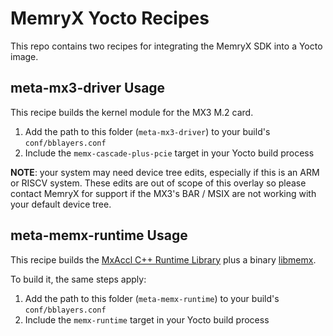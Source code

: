 # MemryX Yocto Recipes

This repo contains two recipes for integrating the MemryX SDK into a Yocto image.


## meta-mx3-driver Usage

This recipe builds the kernel module for the MX3 M.2 card.

1. Add the path to this folder (`meta-mx3-driver`) to your build's `conf/bblayers.conf`
2. Include the `memx-cascade-plus-pcie` target in your Yocto build process

**NOTE**: your system may need device tree edits, especially if this is an ARM or RISCV system. These edits are out of scope of this overlay so please contact MemryX for support if the MX3's BAR / MSIX are not working with your default device tree.

## meta-memx-runtime Usage

This recipe builds the [MxAccl C++ Runtime Library](https://developer.memryx.com/api/accelerator/cpp.html) plus a binary [libmemx](https://developer.memryx.com/api/driver/driver.html).

To build it, the same steps apply:

1. Add the path to this folder (`meta-memx-runtime`) to your build's `conf/bblayers.conf`
2. Include the `memx-runtime` target in your Yocto build process
